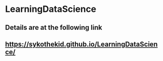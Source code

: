 # LearningDataScience

## Details are at the following link
## https://sykothekid.github.io/LearningDataScience/
